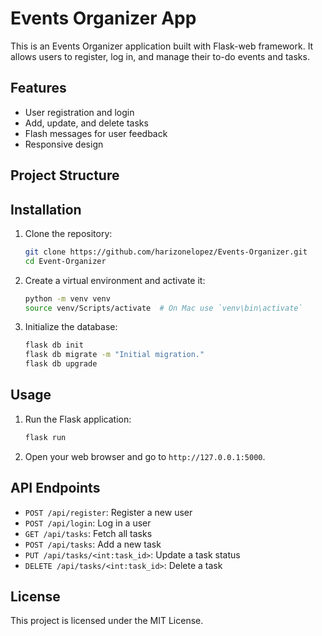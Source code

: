 ﻿# Events Organizer App

This is an Events Organizer application built with Flask-web framework. It allows users to register, log in, and manage their to-do events and tasks.

## Features

- User registration and login
- Add, update, and delete tasks
- Flash messages for user feedback
- Responsive design

## Project Structure

## Installation

1. Clone the repository:
    ```sh
    git clone https://github.com/harizonelopez/Events-Organizer.git
    cd Event-Organizer
    ```

2. Create a virtual environment and activate it:
    ```sh
    python -m venv venv
    source venv/Scripts/activate  # On Mac use `venv\bin\activate`
    ```

3. Initialize the database:
    ```sh
    flask db init
    flask db migrate -m "Initial migration."
    flask db upgrade
    ```

## Usage

1. Run the Flask application:
    ```sh
    flask run
    ```

2. Open your web browser and go to `http://127.0.0.1:5000`.

## API Endpoints

- `POST /api/register`: Register a new user
- `POST /api/login`: Log in a user
- `GET /api/tasks`: Fetch all tasks
- `POST /api/tasks`: Add a new task
- `PUT /api/tasks/<int:task_id>`: Update a task status
- `DELETE /api/tasks/<int:task_id>`: Delete a task

## License

This project is licensed under the MIT License.
